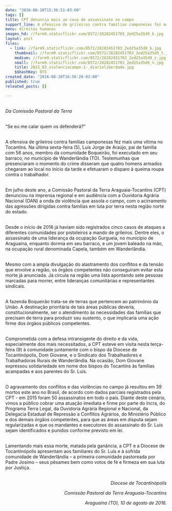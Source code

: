 ```yaml
---
date: "2016-08-10T15:36:51-03:00"
tags: []
title: CPT denuncia mais um caso de assassinato no campo
support_line: A ofensiva de grileiros contra famílias camponesas fez mais uma vítima no Tocantins
menu: direitos humanos
images_hd: //farm9.staticflickr.com/8572/28282451703_2ed25a35d9_b.jpg
layout: post
files:
  - link: //farm9.staticflickr.com/8572/28282451703_2ed25a35d9_b.jpg
    thumbnail: //farm9.staticflickr.com/8572/28282451703_2ed25a35d9_t.jpg
    medium: //farm9.staticflickr.com/8572/28282451703_2ed25a35d9_z.jpg
    small: //farm9.staticflickr.com/8572/28282451703_2ed25a35d9_n.jpg
    title: 2015_03_violenciacampo-1-_diarioliberdade.jpg
    $$hashKey: 0T5
created_date: "2016-08-10T16:56:20-03:00"
published: true
releated_posts: []

---
```

<p><br />
<em>Da Comiss&atilde;o Pastoral da Terra </em></p>

<p><br />
&ldquo;Se eu me calar quem os defender&aacute;?&rdquo;</p>

<p><br />
A ofensiva de grileiros contra fam&iacute;lias camponesas fez mais uma v&iacute;tima no Tocantins. Na &uacute;ltima sexta-feira (5), Lu&iacute;s Jorge de Ara&uacute;jo, pai de fam&iacute;lia com 56 anos, membro da comunidade Boqueir&atilde;o, foi executado em seu barraco, no munic&iacute;pio de Wanderl&acirc;ndia (TO). Testemunhas que presenciaram o momento do crime disseram que quatro homens armados chegaram ao local no in&iacute;cio da tarde e efetuaram o disparo &agrave; queima roupa contra o trabalhador.</p>

<p><br />
Em julho deste ano, a Comiss&atilde;o Pastoral da Terra Araguaia-Tocantins (CPT) denunciou na imprensa regional e em audi&ecirc;ncia com a Ouvidoria Agr&aacute;ria Nacional (OAN) a onda de viol&ecirc;ncia que assola o campo, com o acirramento das agress&otilde;es dirigidas contra fam&iacute;lias em luta por terra nesta regi&atilde;o norte do estado.</p>

<p><br />
Desde o in&iacute;cio de 2016 j&aacute; haviam sido registrados cinco casos de ataques a diferentes comunidades por pistoleiros a mando de grileiros. Dentre eles, o assassinato de uma lideran&ccedil;a da ocupa&ccedil;&atilde;o Gurgueia, no munic&iacute;pio de Aragua&iacute;na, enquanto dormia em seu barraco, e um jovem baleado na m&atilde;o, na ocupa&ccedil;&atilde;o rural denominada Capela, tamb&eacute;m em Wanderl&acirc;ndia.</p>

<p><br />
Mesmo com a ampla divulga&ccedil;&atilde;o do alastramento dos conflitos e da tens&atilde;o que envolve a regi&atilde;o, os &oacute;rg&atilde;os competentes n&atilde;o conseguiram evitar esta morte j&aacute; anunciada. J&aacute; circula na regi&atilde;o uma lista apontando sete pessoas marcadas para morrer, entre lideran&ccedil;as comunit&aacute;rias e representantes sindicais.</p>

<p><br />
A fazenda Boqueir&atilde;o trata-se de terras que pertencem ao patrim&ocirc;nio da Uni&atilde;o. A destina&ccedil;&atilde;o priorit&aacute;ria de tais &aacute;reas p&uacute;blicas deveria, constitucionalmente, ser o atendimento &agrave;s necessidades das fam&iacute;lias que precisam de terra para produzir seu sustento, o que implicaria uma a&ccedil;&atilde;o firme dos &oacute;rg&atilde;os p&uacute;blicos competentes.</p>

<p><br />
Comprometida com a defesa intransigente do direito e da vida, especialmente dos mais necessitados, a CPT esteve em visita nesta ter&ccedil;a-feira (9) &agrave; comunidade juntamente com o bispo da Diocese de Tocantin&oacute;polis, Dom Giovane, e o Sindicato dos Trabalhadores e Trabalhadoras Rurais de Wanderl&acirc;ndia. Na ocasi&atilde;o, Dom Giovane expressou solidariedade em nome dos bispos do Tocantins &agrave;s fam&iacute;lias acampadas e aos parentes do Sr. Lu&iacute;s.</p>

<p><br />
O agravamento dos conflitos e das viol&ecirc;ncias no campo j&aacute; resultou em 39 mortos este ano no Brasil, de acordo com dados parciais registrados pela CPT - em 2015 foram 50 assassinatos em todo o pa&iacute;s. Diante deste cen&aacute;rio, vimos a p&uacute;blico cobrar uma atua&ccedil;&atilde;o imediata e firme por parte do Incra, do Programa Terra Legal, da Ouvidoria Agr&aacute;ria Regional e Nacional, da Delegacia Estadual de Repress&atilde;o a Conflitos Agr&aacute;rios, do Minist&eacute;rio P&uacute;blico e dos demais &oacute;rg&atilde;os competentes, para que as &aacute;reas em disputa sejam regularizadas e que os mandantes e executores do assassinato do Sr. Lu&iacute;s sejam identificados e punidos conforme previsto em lei.</p>

<p><br />
Lamentando mais essa morte, matada pela gan&acirc;ncia, a CPT e a Diocese de Tocantin&oacute;polis apresentam aos familiares do Sr. Lu&iacute;s e &agrave; sofrida comunidade de Wanderl&acirc;ndia &ndash; a primeira comunidade pastoreada por Padre Josimo &ndash; seus p&ecirc;sames bem como votos de f&eacute; e firmeza em sua luta por Justi&ccedil;a.</p>

<p style="text-align: right;"><br />
<em>Diocese de Tocantin&oacute;polis</em></p>

<p style="text-align: right;"><em>Comiss&atilde;o Pastoral da Terra Araguaia-Tocantins</em></p>

<p style="text-align: right;"><em>Aragua&iacute;na (TO), 10 de agosto de 2016.</em></p>

